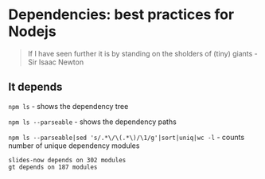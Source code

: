 # Dependencies: best practices for Nodejs

> If I have seen further it is by standing on the sholders of (tiny) giants - Sir Isaac Newton

## It depends

`npm ls` - shows the dependency tree

`npm ls --parseable` - shows the dependency paths

`npm ls --parseable|sed 's/.*\/\(.*\)/\1/g'|sort|uniq|wc -l` - counts number of unique dependency modules

```notes
slides-now depends on 302 modules
gt depends on 187 modules
```

[slides-now-footer]: "@bahmutov"
[slides-now-theme]: "full"
